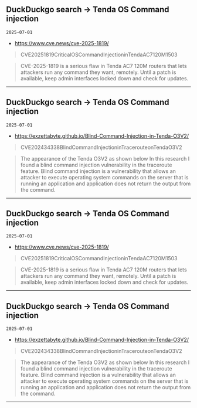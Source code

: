 ## DuckDuckgo search -> Tenda OS Command injection
`2025-07-01`

* https://www.cve.news/cve-2025-1819/

<blockquote>
 CVE20251819CriticalOSCommandInjectioninTendaAC7120M1503
</blockquote>
<blockquote>
CVE-2025-1819 is a serious flaw in Tenda AC7 120M routers that lets attackers run any command they want, remotely. Until a patch is available, keep admin interfaces locked down and check for updates.
</blockquote>

---

## DuckDuckgo search -> Tenda OS Command injection
`2025-07-01`

* https://exzettabyte.github.io/Blind-Command-Injection-in-Tenda-O3V2/

<blockquote>
 CVE202434338BlindCommandInjectioninTracerouteonTendaO3V2
</blockquote>
<blockquote>
The appearance of the Tenda O3V2 as shown below In this research I found a blind command injection vulnerability in the traceroute feature. Blind command injection is a vulnerability that allows an attacker to execute operating system commands on the server that is running an application and application does not return the output from the command.
</blockquote>

---

## DuckDuckgo search -> Tenda OS Command injection
`2025-07-01`

* https://www.cve.news/cve-2025-1819/

<blockquote>
 CVE20251819CriticalOSCommandInjectioninTendaAC7120M1503
</blockquote>
<blockquote>
CVE-2025-1819 is a serious flaw in Tenda AC7 120M routers that lets attackers run any command they want, remotely. Until a patch is available, keep admin interfaces locked down and check for updates.
</blockquote>

---

## DuckDuckgo search -> Tenda OS Command injection
`2025-07-01`

* https://exzettabyte.github.io/Blind-Command-Injection-in-Tenda-O3V2/

<blockquote>
 CVE202434338BlindCommandInjectioninTracerouteonTendaO3V2
</blockquote>
<blockquote>
The appearance of the Tenda O3V2 as shown below In this research I found a blind command injection vulnerability in the traceroute feature. Blind command injection is a vulnerability that allows an attacker to execute operating system commands on the server that is running an application and application does not return the output from the command.
</blockquote>

---

